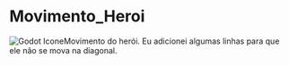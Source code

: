 # Movimento_Heroi
![Godot Icone](https://user-images.githubusercontent.com/76182721/155896189-1da42754-28f3-4804-8138-0da426202c0e.png)Movimento do herói. Eu adicionei algumas linhas para que ele não se mova na diagonal.

